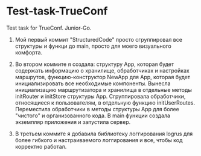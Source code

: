 # Test-task-TrueConf
Test task for TrueConf. Junior-Go.

1. Мой первый коммит "StructuredCode" просто сгруппировал все структуры и функци до main, просто для моего визуального комфорта.

2. Во втором коммите я создала: структуру App, которая будет содержать информацию о хранилище, обработчиках и настройках маршрутов, функцию-конструктор NewApp для App, которая будет инициализировать все необходимые компоненты. Вынесла инициализацию маршрутизатора и хранилища в отдельные методы initRouter и initStore структуры App. Сгруппировала обработчики, относящиеся к пользователям, в отдельную функцию initUserRoutes. Переместила обработчики в методы структуры App для более "чистого" и организованного кода. В main функции создала экземпляр приложения и запустила сервер.

3. В третьем коммите я добавила библиотеку логгирования logrus для более гибкого и настраиваемого логгирования и все, чтобы код корректно работал. 